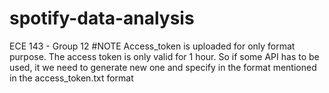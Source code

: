 # spotify-data-analysis
ECE 143 - Group 12 
#NOTE Access_token is uploaded for only format purpose. The access token is only valid for 1 hour. So if some API has to be used, it we need to generate new one and specify in the format mentioned in the access_token.txt format 


